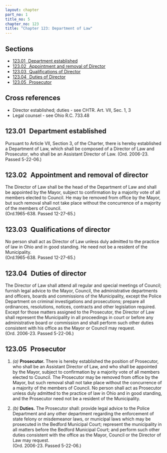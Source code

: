 ```yaml
---
layout: chapter
part_no: 1
title_no: 5
chapter_no: 123
title: "Chapter 123: Department of Law"
---
```


## Sections

* [123.01   Department established](#12301-department-established)
* [123.02   Appointment and removal of Director](#12302-appointment-and-removal-of-director)
* [123.03   Qualifications of Director](#12303-qualifications-of-director)
* [123.04   Duties of Director](#12304-duties-of-director)
* [123.05   Prosecutor](#12305-prosecutor)

## Cross references

* Director established; duties - see CHTR. Art. VII, Sec. 1, 3
* Legal counsel - see Ohio R.C. 733.48

## 123.01   Department established

Pursuant to Article VII, Section 3, of the Charter, there is hereby established a Department
of Law, which shall be composed of a Director of Law and Prosecutor, who shall
be an Assistant Director of Law. (Ord. 2006-23. Passed 5-22-06.)

## 123.02   Appointment and removal of director

The Director of Law shall be the head of the Department of Law and shall be
appointed by the Mayor, subject to confirmation by a majority vote of all
members elected to Council. He may be removed from office by the Mayor, but such
removal shall not take place without the concurrence of a majority of the
members of Council.  
(Ord.1965-638. Passed 12-27-65.)

## 123.03   Qualifications of director

No person shall act as Director of Law unless duly admitted to the practice of
law in Ohio and in good standing. He need not be a resident of the
Municipality.  
(Ord.1965-638. Passed 12-27-65.)

## 123.04   Duties of director

The Director of Law shall attend all regular and special meetings of Council;
furnish legal advice to the Mayor, Council, the administrative departments and
officers, boards and commissions of the Municipality, except the Police
Department on criminal investigations and prosecutions; prepare all ordinances,
resolutions, notices, contracts and other legislation required. Except for those
matters assigned to the Prosecutor, the Director of Law shall represent the
Municipality in all proceedings in court or before any administrative board or
commission and shall perform such other duties consistent with his office as the
Mayor or Council may request.  
(Ord. 2006-23. Passed 5-22-06.)

## 123.05   Prosecutor

1. _(a)_ **Prosecutor.** There is hereby established the position of Prosecutor,
who shall be an Assistant Director of Law, and who shall be appointed by the
Mayor, subject to confirmation by a majority vote of all members elected to
Council. The Prosecutor may be removed from office by the Mayor, but such
removal shall not take place without the concurrence of a majority of the
members of Council. No person shall act as Prosecutor unless duly admitted to
the practice of law in Ohio and in good standing, and the Prosecutor need not be
a resident of the Municipality.

2. _(b)_ **Duties.** The Prosecutor shall: provide legal advice to the Police
Department and any other department regarding the enforcement of state felony or
misdemeanor laws, or municipal laws which may be prosecuted in the Bedford
Municipal Court; represent the municipality in all matters before the Bedford
Municipal Court; and perform such other duties consistent with the office as the
Mayor, Council or the Director of Law may request.  
(Ord. 2006-23. Passed 5-22-06.)
